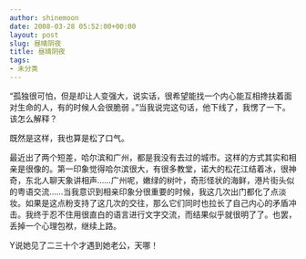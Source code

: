 ```yaml
---
author: shinemoon
date: 2008-03-28 05:52:00+00:00
layout: post
slug: 昼晴阴夜
title: 昼晴阴夜
tags:
- 未分类
---
```


“孤独很可怕，但是却让人变强大，说实话，很希望能找一个内心能互相搀扶着面对生命的人，有的时候人会很脆弱 。”当我说完这句话，他下线了，我愣了一下。该怎么解释？  
  
既然是这样，我也算是松了口气。  
  
最近出了两个短差，哈尔滨和广州，都是我没有去过的城市。这样的方式其实和相亲是很像的。第一印象觉得哈尔滨很大，有很多教堂，诺大的松花江结着冰，很神奇，东北人聊天象讲相声……广州呢，嫩绿的树叶，奇形怪状的海鲜，港片街头似的粤语交流……当我意识到相亲印象分很重要的时候，我这几次出门都化了点淡妆。如果是这点粉支持了这几次的交往，那么它们同时也拉长了自己内心的矛盾冲击。我终于忍不住用很直白的语言进行文字交流，而结果似乎就很明了了。也罢，丢掉一个心理包袱，继续上路。  
  
Y说她见了二三十个才遇到她老公，天哪！

